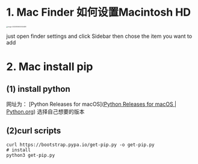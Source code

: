 # 1. Mac Finder 如何设置Macintosh HD

<img src="/Users/junyiyang/Library/Application Support/typora-user-images/image-20230806000925488.png" alt="image-20230806000925488" style="zoom:25%;" />

just open finder settings and click Sidebar then chose the item you want to add 

# 2. Mac install pip



## (1) install python

网址为： [Python Releases for macOS]([Python Releases for macOS | Python.org](https://www.python.org/downloads/macos/)) 选择自己想要的版本

## (2)curl scripts

```shell
curl https://bootstrap.pypa.io/get-pip.py -o get-pip.py
# install
python3 get-pip.py
```

